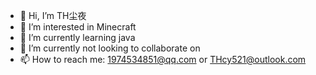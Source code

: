 - 👋 Hi, I’m TH尘夜
- 👀 I’m interested in Minecraft
- 🌱 I’m currently learning java
- 💞️ I’m currently not looking to collaborate on 
- 📫 How to reach me: 1974534851@qq.com or THcy521@outlook.com

<!---
chenye-TH/chenye-TH is a ✨ special ✨ repository because its `README.md` (this file) appears on your GitHub profile.
You can click the Preview link to take a look at your changes.
--->
